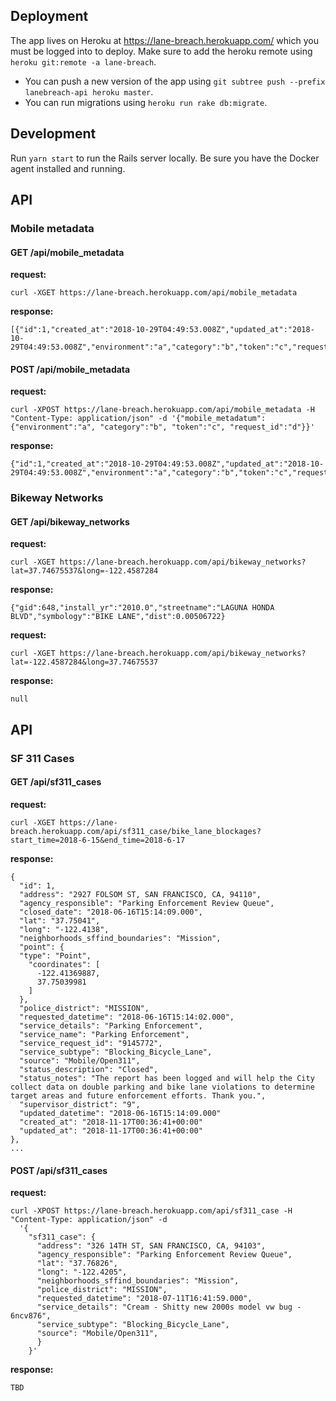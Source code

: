 ## Deployment

The app lives on Heroku at https://lane-breach.herokuapp.com/ which you must be logged into to deploy. Make sure to add the heroku remote using ```heroku git:remote -a lane-breach```.

* You can push a new version of the app using ```git subtree push --prefix lanebreach-api heroku master```.
* You can run migrations using ```heroku run rake db:migrate```.

## Development

Run `yarn start` to run the Rails server locally. Be sure you have the Docker agent installed and running.

## API

### Mobile metadata

#### GET /api/mobile_metadata

**request:** 
```
curl -XGET https://lane-breach.herokuapp.com/api/mobile_metadata
```

**response:**
```
[{"id":1,"created_at":"2018-10-29T04:49:53.008Z","updated_at":"2018-10-29T04:49:53.008Z","environment":"a","category":"b","token":"c","request_id":"d"}]
```

#### POST /api/mobile_metadata

**request:** 
```
curl -XPOST https://lane-breach.herokuapp.com/api/mobile_metadata -H "Content-Type: application/json" -d '{"mobile_metadatum":{"environment":"a", "category":"b", "token":"c", "request_id":"d"}}'
```

**response:**
```
{"id":1,"created_at":"2018-10-29T04:49:53.008Z","updated_at":"2018-10-29T04:49:53.008Z","environment":"a","category":"b","token":"c","request_id":"d"}
```

### Bikeway Networks

#### GET /api/bikeway_networks

**request:** 
```
curl -XGET https://lane-breach.herokuapp.com/api/bikeway_networks?lat=37.74675537&long=-122.4587284
```

**response:**
```
{"gid":648,"install_yr":"2010.0","streetname":"LAGUNA HONDA BLVD","symbology":"BIKE LANE","dist":0.00506722}
```

**request:**
```
curl -XGET https://lane-breach.herokuapp.com/api/bikeway_networks?lat=-122.4587284&long=37.74675537
```

**response:**
```
null
```

## API

### SF 311 Cases

#### GET /api/sf311_cases

**request:**
```
curl -XGET https://lane-breach.herokuapp.com/api/sf311_case/bike_lane_blockages?start_time=2018-6-15&end_time=2018-6-17
```

**response:**
```
{
  "id": 1,
  "address": "2927 FOLSOM ST, SAN FRANCISCO, CA, 94110",
  "agency_responsible": "Parking Enforcement Review Queue",
  "closed_date": "2018-06-16T15:14:09.000",
  "lat": "37.75041",
  "long": "-122.4138",
  "neighborhoods_sffind_boundaries": "Mission",
  "point": {
  "type": "Point",
    "coordinates": [
      -122.41369887,
      37.75039981
    ]
  },
  "police_district": "MISSION",
  "requested_datetime": "2018-06-16T15:14:02.000",
  "service_details": "Parking Enforcement",
  "service_name": "Parking Enforcement",
  "service_request_id": "9145772",
  "service_subtype": "Blocking_Bicycle_Lane",
  "source": "Mobile/Open311",
  "status_description": "Closed",
  "status_notes": "The report has been logged and will help the City collect data on double parking and bike lane violations to determine target areas and future enforcement efforts. Thank you.",
  "supervisor_district": "9",
  "updated_datetime": "2018-06-16T15:14:09.000"
  "created_at": "2018-11-17T00:36:41+00:00"
  "updated_at": "2018-11-17T00:36:41+00:00"
},
...
```

#### POST /api/sf311_cases

**request:**
```
curl -XPOST https://lane-breach.herokuapp.com/api/sf311_case -H "Content-Type: application/json" -d
  '{
    "sf311_case": {
      "address": "326 14TH ST, SAN FRANCISCO, CA, 94103",
      "agency_responsible": "Parking Enforcement Review Queue",
      "lat": "37.76826",
      "long": "-122.4205",
      "neighborhoods_sffind_boundaries": "Mission",
      "police_district": "MISSION",
      "requested_datetime": "2018-07-11T16:41:59.000",
      "service_details": "Cream - Shitty new 2000s model vw bug - 6ncv876",
      "service_subtype": "Blocking_Bicycle_Lane",
      "source": "Mobile/Open311",
      }
    }'
```

**response:**
```
TBD
```
